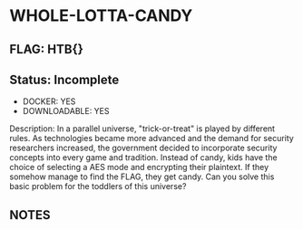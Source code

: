 # WHOLE-LOTTA-CANDY

## FLAG: HTB{}

## Status: Incomplete

+ DOCKER: YES
+ DOWNLOADABLE: YES

Description: In a parallel universe, "trick-or-treat" is played by different rules. As technologies became more advanced and the demand for security researchers increased, the government decided to incorporate security concepts into every game and tradition. Instead of candy, kids have the choice of selecting a AES mode and encrypting their plaintext. If they somehow manage to find the FLAG, they get candy. Can you solve this basic problem for the toddlers of this universe?

## NOTES
